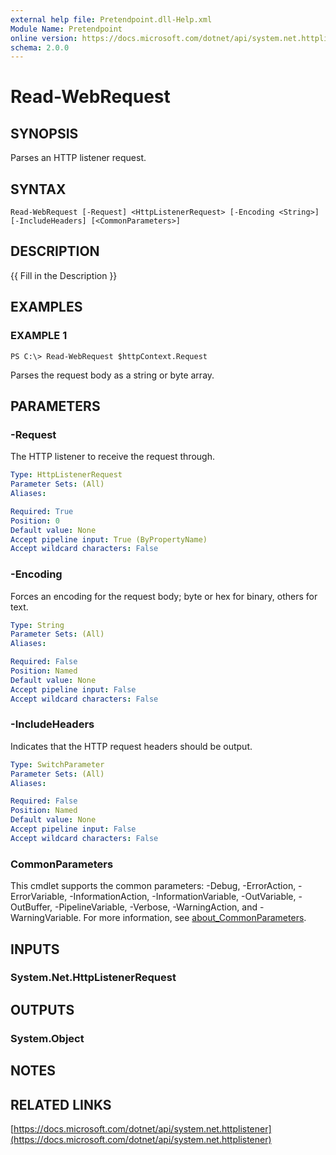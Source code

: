 ```yaml
---
external help file: Pretendpoint.dll-Help.xml
Module Name: Pretendpoint
online version: https://docs.microsoft.com/dotnet/api/system.net.httplistener
schema: 2.0.0
---
```


# Read-WebRequest

## SYNOPSIS
Parses an HTTP listener request.

## SYNTAX

```
Read-WebRequest [-Request] <HttpListenerRequest> [-Encoding <String>] [-IncludeHeaders] [<CommonParameters>]
```

## DESCRIPTION
{{ Fill in the Description }}

## EXAMPLES

### EXAMPLE 1
```
PS C:\> Read-WebRequest $httpContext.Request
```

Parses the request body as a string or byte array.

## PARAMETERS

### -Request
The HTTP listener to receive the request through.

```yaml
Type: HttpListenerRequest
Parameter Sets: (All)
Aliases:

Required: True
Position: 0
Default value: None
Accept pipeline input: True (ByPropertyName)
Accept wildcard characters: False
```

### -Encoding
Forces an encoding for the request body; byte or hex for binary, others for text.

```yaml
Type: String
Parameter Sets: (All)
Aliases:

Required: False
Position: Named
Default value: None
Accept pipeline input: False
Accept wildcard characters: False
```

### -IncludeHeaders
Indicates that the HTTP request headers should be output.

```yaml
Type: SwitchParameter
Parameter Sets: (All)
Aliases:

Required: False
Position: Named
Default value: None
Accept pipeline input: False
Accept wildcard characters: False
```

### CommonParameters
This cmdlet supports the common parameters: -Debug, -ErrorAction, -ErrorVariable, -InformationAction, -InformationVariable, -OutVariable, -OutBuffer, -PipelineVariable, -Verbose, -WarningAction, and -WarningVariable. For more information, see [about_CommonParameters](http://go.microsoft.com/fwlink/?LinkID=113216).

## INPUTS

### System.Net.HttpListenerRequest

## OUTPUTS

### System.Object
## NOTES

## RELATED LINKS

[https://docs.microsoft.com/dotnet/api/system.net.httplistener](https://docs.microsoft.com/dotnet/api/system.net.httplistener)

